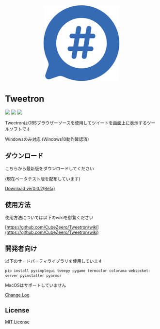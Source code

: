<p align="center">
  <img width="250px" src="wiki/rm_icon.png">
</p>

# Tweetron

[![](https://img.shields.io/github/license/CubeZeero/Tweetron?style=flat-square)](https://github.com/CubeZeero/Tweetron/blob/main/LICENSE)
[![](https://img.shields.io/github/repo-size/CubeZeero/Tweetron?style=flat-square)](https://github.com/CubeZeero/Tweetron/)
[![](https://img.shields.io/github/downloads/CubeZeero/Tweetron/total?color=366AB3&label=Tweetron%20Download&style=flat-square)](https://github.com/CubeZeero/Tweetron/releases/tag/ver0.0.2(Beta))

TweetronはOBSブラウザーソースを使用してツイートを画面上に表示するツールソフトです

Windowsのみ対応 (Windows10動作確認済)

## ダウンロード

こちらから最新版をダウンロードしてください

(現在ベータテスト版を配布しています)

[Download ver0.0.2(Beta)](https://github.com/CubeZeero/Tweetron/releases/tag/ver0.0.2(Beta))

## 使用方法

使用方法については以下のwikiを御覧ください

[https://github.com/CubeZeero/Tweetron/wiki](https://github.com/CubeZeero/Tweetron/wiki)

## 開発者向け

以下のサードパーティライブラリを使用しています

```
pip install pysimplegui tweepy pygame termcolor colorama websocket-server pyinstaller pyarmor
```

MacOSはサポートしていません

[Change Log](https://github.com/CubeZeero/Tweetron/wiki/7.-%E6%9B%B4%E6%96%B0%E5%B1%A5%E6%AD%B4-(Change-Log))

## License

[MIT License](https://github.com/CubeZeero/Tweetron/blob/main/LICENSE)
